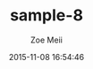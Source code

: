 ---
layout: project
title:  sample-8
date:   2015-11-08 16:54:46
author: Zoe Meii
categories:
- work
img: sample-8.jpg
subjects: sketchbook
---